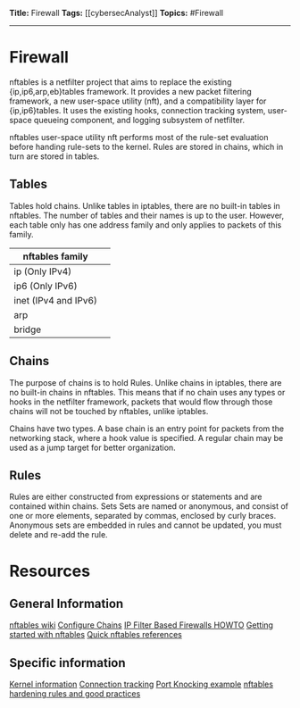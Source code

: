 **Title:** Firewall
**Tags:** [[cybersecAnalyst]]
**Topics:** #Firewall 

---
# Firewall
nftables is a netfilter project that aims to replace the existing {ip,ip6,arp,eb}tables framework. It provides a new packet filtering framework, a new user-space utility (nft), and a compatibility layer for {ip,ip6}tables. It uses the existing hooks, connection tracking system, user-space queueing component, and logging subsystem of netfilter.

nftables user-space utility nft performs most of the rule-set evaluation before handing rule-sets to the kernel. Rules are stored in chains, which in turn are stored in tables.

## Tables
Tables hold chains. Unlike tables in iptables, there are no built-in tables in nftables. The number of tables and their names is up to the user. However, each table only has one address family and only applies to packets of this family.

| nftables family |  |
| --- |--- |
| ip (Only IPv4) |  |
| ip6 (Only IPv6) | |
| inet (IPv4 and IPv6) | |
| arp | |
| bridge | |

## Chains
The purpose of chains is to hold Rules. Unlike chains in iptables, there are no built-in chains in nftables. This means that if no chain uses any types or hooks in the netfilter framework, packets that would flow through those chains will not be touched by nftables, unlike iptables.

Chains have two types. A base chain is an entry point for packets from the networking stack, where a hook value is specified. A regular chain may be used as a jump target for better organization.

## Rules
Rules are either constructed from expressions or statements and are contained within chains.
Sets
Sets are named or anonymous, and consist of one or more elements, separated by commas, enclosed by curly braces. Anonymous sets are embedded in rules and cannot be updated, you must delete and re-add the rule.

# Resources
## General Information
[nftables wiki](https://wiki.nftables.org/wiki-nftables/index.php/Main_Page)
[Configure Chains](https://wiki.nftables.org/wiki-nftables/index.php/Configuring_chains)
[IP Filter Based Firewalls HOWTO](https://www.opennet.ru/base/net/ipf-howto.txt.html)
[Getting started with nftables](https://access.redhat.com/documentation/en-us/red_hat_enterprise_linux/8/html/configuring_and_managing_networking/getting-started-with-nftables_configuring-and-managing-networking)
[Quick nftables references](https://wiki.nftables.org/wiki-nftables/index.php/Quick_reference-nftables_in_10_minutes)

## Specific information
[Kernel information](https://wiki.nftables.org/wiki-nftables/index.php/Building_and_installing_nftables_from_sources)
[Connection tracking](https://thermalcircle.de/doku.php?id=blog:linux:connection_tracking_3_state_and_examples)
[Port Knocking example](https://wiki.nftables.org/wiki-nftables/index.php/Port_knocking_example)
[nftables hardening rules and good practices](https://blog.samuel.domains/blog/security/nftables-hardening-rules-and-good-practices)
